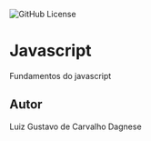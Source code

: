 ![GitHub License](https://img.shields.io/github/license/lgdcd08/js)


# Javascript
Fundamentos do javascript
## Autor 
Luiz Gustavo de Carvalho Dagnese
